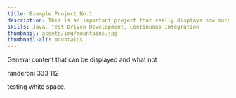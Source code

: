 ```yaml
---
title: Example Project No.1
description: This is an important project that really displays how much I know about great code. Quite frankly, I am a coding genius.
skills: Java, Test Driven Development, Continuous Integration
thumbnail: assets/img/mountains.jpg
thumbnail-alt: mountains
---
```


General content that can be displayed and what not

randeroni 333 112 

testing white space.